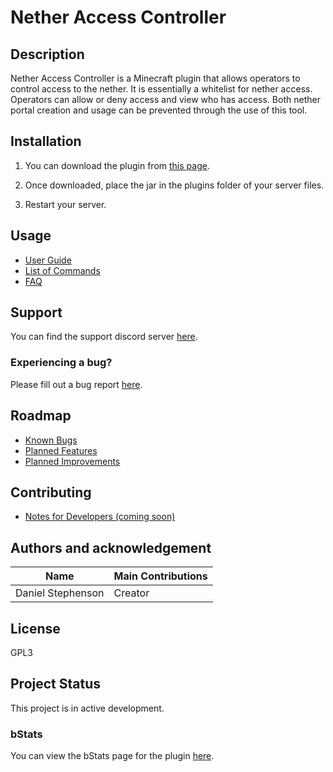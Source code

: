 # Nether Access Controller

## Description
Nether Access Controller is a Minecraft plugin that allows operators to control access to the nether. It is essentially a whitelist for nether access. Operators can allow or deny access and view who has access. Both nether portal creation and usage can be prevented through the use of this tool.

## Installation
1) You can download the plugin from [this page](https://www.spigotmc.org/resources/nether-access-controller.95905/).

2) Once downloaded, place the jar in the plugins folder of your server files.

3) Restart your server.

## Usage
- [User Guide](https://github.com/dmccoystephenson/Nether-Access-Controller/wiki/Guide)
- [List of Commands](https://github.com/dmccoystephenson/Nether-Access-Controller/wiki/Commands)
- [FAQ](https://github.com/dmccoystephenson/Nether-Access-Controller/wiki/FAQ)

## Support
You can find the support discord server [here](https://discord.gg/xXtuAQ2).

### Experiencing a bug?
Please fill out a bug report [here](https://github.com/dmccoystephenson/Nether-Access-Controller/issues?q=is%3Aissue+is%3Aopen+label%3Abug).

## Roadmap
- [Known Bugs](https://github.com/dmccoystephenson/Nether-Access-Controller/issues?q=is%3Aopen+is%3Aissue+label%3Abug)
- [Planned Features](https://github.com/dmccoystephenson/Nether-Access-Controller/issues?q=is%3Aopen+is%3Aissue+label%3AEpic)
- [Planned Improvements](https://github.com/dmccoystephenson/Nether-Access-Controller/issues?q=is%3Aopen+is%3Aissue+label%3Aenhancement)

## Contributing
- [Notes for Developers (coming soon)](https://github.com/dmccoystephenson/Nether-Access-Controller/wiki/Developer-Notes)

## Authors and acknowledgement
Name | Main Contributions
------------ | -------------
Daniel Stephenson | Creator

## License
GPL3

## Project Status
This project is in active development.

### bStats
You can view the bStats page for the plugin [here](https://bstats.org/plugin/bukkit/Nether%20Access%20Controller/12673).
